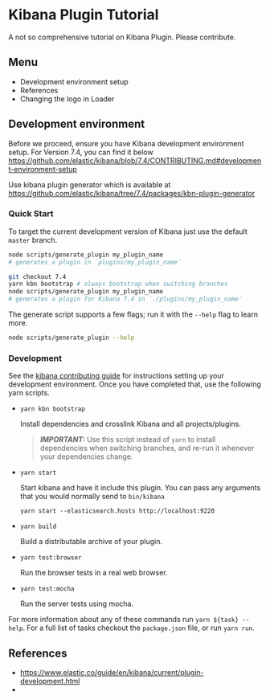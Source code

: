 # Kibana Plugin Tutorial
A not so comprehensive tutorial on Kibana Plugin. Please contribute.

## Menu
- Development environment setup
- References
- Changing the logo in Loader


## Development environment

Before we proceed, ensure you have Kibana development environment setup. 
For Version 7.4, you can find it below
https://github.com/elastic/kibana/blob/7.4/CONTRIBUTING.md#development-environment-setup

Use kibana plugin generator which is available at https://github.com/elastic/kibana/tree/7.4/packages/kbn-plugin-generator

### Quick Start

To target the current development version of Kibana just use the default  `master` branch.

```sh
node scripts/generate_plugin my_plugin_name
# generates a plugin in `plugins/my_plugin_name`
```


```sh
git checkout 7.4
yarn kbn bootstrap # always bootstrap when switching branches
node scripts/generate_plugin my_plugin_name
# generates a plugin for Kibana 7.4 in `./plugins/my_plugin_name`
```

The generate script supports a few flags; run it with the `--help` flag to learn more.

```sh
node scripts/generate_plugin --help
```

### Development

See the [kibana contributing guide](https://github.com/elastic/kibana/blob/master/CONTRIBUTING.md) for instructions setting up your development environment. Once you have completed that, use the following yarn scripts.

  - `yarn kbn bootstrap`

    Install dependencies and crosslink Kibana and all projects/plugins.

    > ***IMPORTANT:*** Use this script instead of `yarn` to install dependencies when switching branches, and re-run it whenever your dependencies change.

  - `yarn start`

    Start kibana and have it include this plugin. You can pass any arguments that you would normally send to `bin/kibana`

      ```
      yarn start --elasticsearch.hosts http://localhost:9220
      ```

  - `yarn build`

    Build a distributable archive of your plugin.

  - `yarn test:browser`

    Run the browser tests in a real web browser.

  - `yarn test:mocha`

    Run the server tests using mocha.

For more information about any of these commands run `yarn ${task} --help`. For a full list of tasks checkout the `package.json` file, or run `yarn run`.


## References
- https://www.elastic.co/guide/en/kibana/current/plugin-development.html
- 
